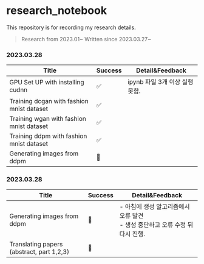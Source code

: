 # research_notebook

This repository is for recording my research details. 

> Research from 2023.01~
> Written since 2023.03.27~

### 2023.03.28
| Title                                     | Success | Detail&Feedback                |
| ----------------------------------------- | ------- | ------------------------------ |
| GPU Set UP with installing cudnn          | ✅       | ipynb 파일 3개 이상 실행 못함. |
| Training dcgan with fashion mnist dataset | ✅       |                                |
| Training wgan with fashion mnist dataset  | ✅       |                                |
| Training ddpm with fashion mnist dataset  | ✅       |                                |
| Generating images from ddpm               | 🔄       |                                |



### 2023.03.28

| Title                                     | Success | Detail&Feedback                                              |
| ----------------------------------------- | ------- | ------------------------------------------------------------ |
| Generating images from ddpm               | 🔄       | - 아침에 생성 알고리즘에서 오류 발견<br />- 생성 중단하고 오류 수정 뒤 다시 진행. |
| Translating papers (abstract, part 1,2,3) | 🔄       |                                                              |

